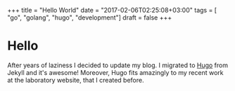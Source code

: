+++
title = "Hello World"
date = "2017-02-06T02:25:08+03:00"
tags = [ "go", "golang", "hugo", "development"]
draft = false
+++

# Hello

After years of laziness I decided to update my blog. I migrated to
[Hugo](https://gohugo.io/) from Jekyll and it's awesome! Moreover, Hugo fits
amazingly to my recent work at the laboratory website, that I created before.
